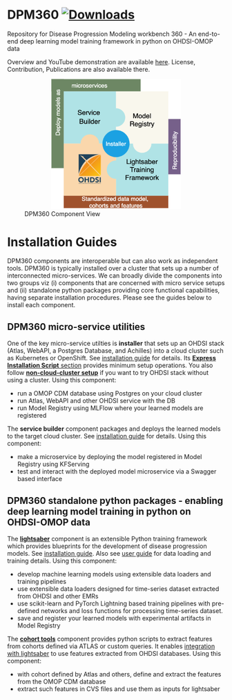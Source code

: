 
# DPM360 [![Downloads](https://pepy.tech/badge/dpm360-lightsaber)](https://pepy.tech/project/dpm360-lightsaber)
Repository for Disease Progression Modeling workbench 360 - An end-to-end deep learning model training framework  in python on OHDSI-OMOP data

Overview and YouTube demonstration are available [here](https://ibm.github.io/DPM360/). License, Contribution, Publications are also available there.

<figure><center><img src=./docs/resources/png/dpm360v2.png "DPM360" width="300"/></center><figcaption>DPM360 Component View</figcaption></figure>

# Installation Guides

DPM360 components are interoperable but can also work as independent tools. DPM360 is typically installed over a cluster that sets up a number of interconnected micro-services. We can broadly divide the components into two groups viz (i) components that are concerned with micro service setups and (ii) standalone python packages providing core functional capabilities, having separate installation procedures. Please see the guides below to install each component.

## DPM360 micro-service utilities

One of the key micro-service utilties is <b>installer</b> that sets up an OHDSI stack (Atlas, WebAPI, a Postgres Database, and Achilles) into a cloud cluster such as Kubernetes or OpenShift. See [installation guide](installer/docs/installer.md) for details. Its [<b>Express Installation Script</b> section](installer/docs/installer.md#express-installation-script) provides minimum setup operations. You also follow [**non-cloud-cluster setup**](installer/docs/non_cluster_install.md) if you want to try OHDSI stack without using a cluster. Using this component:
- run a OMOP CDM database using Postgres on your cloud cluster
- run Atlas, WebAPI and other OHDSI service with the DB
- run Model Registry using MLFlow where your learned models are registered

The <b>service builder</b> component packages and deploys the learned models to the target cloud cluster. See [installation guide](service_builder/docs/README.md) for details. Using this component:
- make a microservice by deploying the model registered in Model Registry using KFServing
- test and interact with the deployed model microservice via a Swagger based interface

## DPM360 standalone python packages - enabling deep learning model training in python on OHDSI-OMOP data

The [<b>lightsaber</b>](lightsaber/docs/index.md) component is an extensible Python training framework which provides blueprints for the development of disease progression models. See [installation guide](lightsaber/docs/install.md). Also see [user guide](lightsaber/docs/user_guide.md) for data loading and training details. Using this component:

- develop machine learning models using extensible data loaders and training pipelines
- use extensible data loaders designed for time-series dataset extracted from OHDSI and other EMRs
- use scikit-learn and PyTorch Lightning based training pipelines with pre-defined networks and loss functions for processing time-series dataset.
- save and register your learned models with experimental artifacts in Model Registry

The [<b>cohort tools</b>](cohort_tools/docs/index.md) component provides python scripts to extract features from cohorts defined via ATLAS or custom queries. It enables [integration with lightsaber](cohort_tools/docs/user_guide.md) to use features extracted from OHDSI databases. Using this component:
- with cohort defined by Atlas and others, define and extract the features from the OMOP CDM database
- extract such features in CVS files and use them as inputs for lightsaber 

